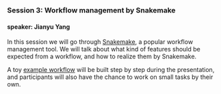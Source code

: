 
### Session 3: Workflow management by Snakemake

#### speaker: Jianyu Yang

In this session we will go through [Snakemake](https://snakemake.readthedocs.io/en/stable/), a popular workflow management tool. We will talk about what kind of features should be expected from a workflow, and how to realize them by Snakemake.

A toy [example workflow](https://github.com/yztxwd/Snakemake_workshop/tree/development) will be built step by step during the presentation, and participants will also have the chance to work on small tasks by their own.